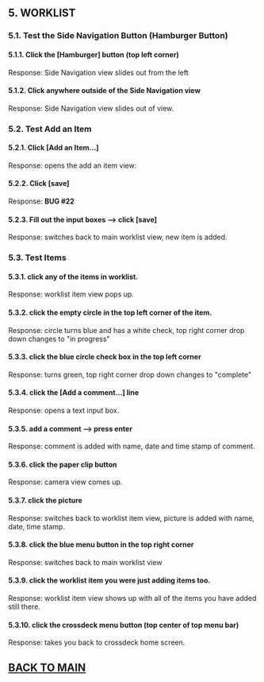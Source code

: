 ## 5. WORKLIST

### 5.1. Test the Side Navigation Button (Hamburger Button)
#### 5.1.1. Click the [Hamburger] button (top left corner) 
Response: Side Navigation view slides out from the left
#### 5.1.2. Click anywhere outside of the Side Navigation view
Response: Side Navigation view slides out of view.

### 5.2. Test Add an Item
#### 5.2.1. Click [Add an Item...]
Response: opens the add an item view:
#### 5.2.2. Click [save]
Response: **BUG #22**
#### 5.2.3. Fill out the input boxes --> click [save]
Response: switches back to main worklist view, new item is added.

### 5.3. Test Items
#### 5.3.1. click any of the items in worklist.
Response: worklist item view pops up.
#### 5.3.2. click the empty circle in the top left corner of the item.
Response: circle turns blue and has a white check, top right corner drop down changes to "in progress"
#### 5.3.3. click the blue circle check box in the top left corner
Response: turns green, top right corner drop down changes to "complete"
#### 5.3.4. click the [Add a comment...] line
Response: opens a text input box.
#### 5.3.5. add a comment --> press enter
Response: comment is added with name, date and time stamp of comment.
#### 5.3.6. click the paper clip button
Response: camera view comes up.
#### 5.3.7. click the picture
Response: switches back to worklist item view, picture is added with name, date, time stamp.
#### 5.3.8. click the blue menu button in the top right corner
Response: switches back to main worklist view
#### 5.3.9. click the worklist item you were just adding items too.
Response: worklist item view shows up with all of the items you have added still there. 
#### 5.3.10. click the crossdeck menu button (top center of top menu bar)
Response: takes you back to crossdeck home screen.

## [BACK TO MAIN](https://github.com/MilitaryMobile/xd-regression-test/blob/master/README.md)
